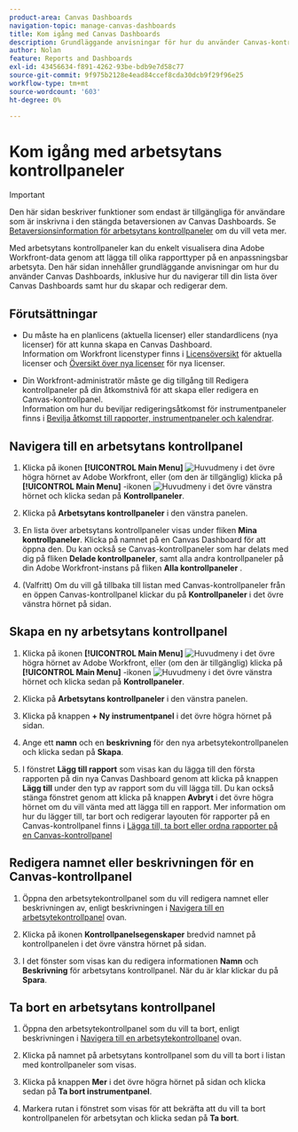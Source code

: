 ```yaml
---
product-area: Canvas Dashboards
navigation-topic: manage-canvas-dashboards
title: Kom igång med Canvas Dashboards
description: Grundläggande anvisningar för hur du använder Canvas-kontrollpaneler, inklusive hur du navigerar till din lista över Canvas-kontrollpaneler samt hur du skapar och redigerar dem.
author: Nolan
feature: Reports and Dashboards
exl-id: 43456634-f891-4262-93be-bdb9e7d58c77
source-git-commit: 9f975b2128e4ead84ccef8cda30dcb9f29f96e25
workflow-type: tm+mt
source-wordcount: '603'
ht-degree: 0%

---
```


# Kom igång med arbetsytans kontrollpaneler

>[!IMPORTANT]
>
>Den här sidan beskriver funktioner som endast är tillgängliga för användare som är inskrivna i den stängda betaversionen av Canvas Dashboards. Se [Betaversionsinformation för arbetsytans kontrollpaneler](/help/quicksilver/product-announcements/betas/canvas-dashboards-beta/canvas-dashboards-beta-information.md) om du vill veta mer.

Med arbetsytans kontrollpaneler kan du enkelt visualisera dina Adobe Workfront-data genom att lägga till olika rapporttyper på en anpassningsbar arbetsyta. Den här sidan innehåller grundläggande anvisningar om hur du använder Canvas Dashboards, inklusive hur du navigerar till din lista över Canvas Dashboards samt hur du skapar och redigerar dem.

## Förutsättningar

* Du måste ha en planlicens (aktuella licenser) eller standardlicens (nya licenser) för att kunna skapa en Canvas Dashboard.\
  Information om Workfront licenstyper finns i [Licensöversikt](/help/quicksilver/administration-and-setup/add-users/access-levels-and-object-permissions/wf-licenses.md) för aktuella licenser och [Översikt över nya licenser](/help/quicksilver/administration-and-setup/add-users/how-access-levels-work/licenses-overview.md) för nya licenser.

* Din Workfront-administratör måste ge dig tillgång till Redigera kontrollpaneler på din åtkomstnivå för att skapa eller redigera en Canvas-kontrollpanel.\
  Information om hur du beviljar redigeringsåtkomst för instrumentpaneler finns i [Bevilja åtkomst till rapporter, instrumentpaneler och kalendrar](/help/quicksilver/administration-and-setup/add-users/configure-and-grant-access/grant-access-reports-dashboards-calendars.md).

## Navigera till en arbetsytans kontrollpanel

1. Klicka på ikonen **[!UICONTROL Main Menu]** ![Huvudmeny](/help/_includes/assets/main-menu-icon.png) i det övre högra hörnet av Adobe Workfront, eller (om den är tillgänglig) klicka på **[!UICONTROL Main Menu]** -ikonen ![Huvudmeny](/help/_includes/assets/main-menu-icon-left-nav.png) i det övre vänstra hörnet och klicka sedan på **Kontrollpaneler**.

1. Klicka på **Arbetsytans kontrollpaneler** i den vänstra panelen.

1. En lista över arbetsytans kontrollpaneler visas under fliken **Mina kontrollpaneler**. Klicka på namnet på en Canvas Dashboard för att öppna den. Du kan också se Canvas-kontrollpaneler som har delats med dig på fliken **Delade kontrollpaneler**, samt alla andra kontrollpaneler på din Adobe Workfront-instans på fliken **Alla kontrollpaneler** .

1. (Valfritt) Om du vill gå tillbaka till listan med Canvas-kontrollpaneler från en öppen Canvas-kontrollpanel klickar du på **Kontrollpaneler** i det övre vänstra hörnet på sidan.

## Skapa en ny arbetsytans kontrollpanel

1. Klicka på ikonen **[!UICONTROL Main Menu]** ![Huvudmeny](/help/_includes/assets/main-menu-icon.png) i det övre högra hörnet av Adobe Workfront, eller (om den är tillgänglig) klicka på **[!UICONTROL Main Menu]** -ikonen ![Huvudmeny](/help/_includes/assets/main-menu-icon-left-nav.png) i det övre vänstra hörnet och klicka sedan på **Kontrollpaneler**.

1. Klicka på **Arbetsytans kontrollpaneler** i den vänstra panelen.

1. Klicka på knappen **+ Ny instrumentpanel** i det övre högra hörnet på sidan.

1. Ange ett **namn** och en **beskrivning** för den nya arbetsytekontrollpanelen och klicka sedan på **Skapa**.

1. I fönstret **Lägg till rapport** som visas kan du lägga till den första rapporten på din nya Canvas Dashboard genom att klicka på knappen **Lägg till** under den typ av rapport som du vill lägga till. Du kan också stänga fönstret genom att klicka på knappen **Avbryt** i det övre högra hörnet om du vill vänta med att lägga till en rapport. Mer information om hur du lägger till, tar bort och redigerar layouten för rapporter på en Canvas-kontrollpanel finns i [Lägga till, ta bort eller ordna rapporter på en Canvas-kontrollpanel](/help/quicksilver/reports-and-dashboards/canvas-dashboards/manage-canvas-dashboards/add-remove-arrange-reports.md)

## Redigera namnet eller beskrivningen för en Canvas-kontrollpanel

1. Öppna den arbetsytekontrollpanel som du vill redigera namnet eller beskrivningen av, enligt beskrivningen i [Navigera till en arbetsytekontrollpanel](#navigate-to-a-canvas-dashboard) ovan.

1. Klicka på ikonen **Kontrollpanelsegenskaper** bredvid namnet på kontrollpanelen i det övre vänstra hörnet på sidan.

1. I det fönster som visas kan du redigera informationen **Namn** och **Beskrivning** för arbetsytans kontrollpanel. När du är klar klickar du på **Spara**.

## Ta bort en arbetsytans kontrollpanel

1. Öppna den arbetsytekontrollpanel som du vill ta bort, enligt beskrivningen i [Navigera till en arbetsytekontrollpanel](#navigate-to-a-canvas-dashboard) ovan.

1. Klicka på namnet på arbetsytans kontrollpanel som du vill ta bort i listan med kontrollpaneler som visas.

1. Klicka på knappen **Mer** i det övre högra hörnet på sidan och klicka sedan på **Ta bort instrumentpanel**.

1. Markera rutan i fönstret som visas för att bekräfta att du vill ta bort kontrollpanelen för arbetsytan och klicka sedan på **Ta bort**.
